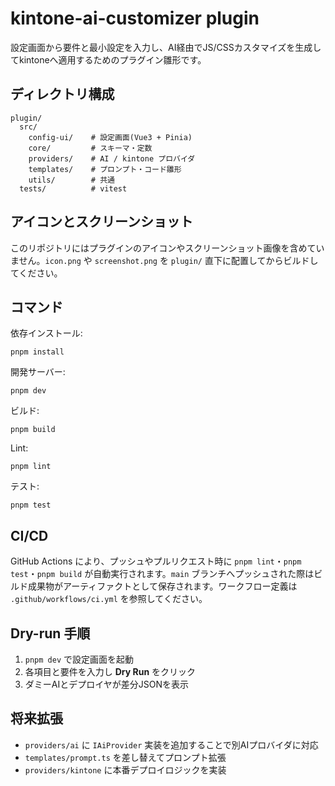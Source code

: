# kintone-ai-customizer plugin

設定画面から要件と最小設定を入力し、AI経由でJS/CSSカスタマイズを生成してkintoneへ適用するためのプラグイン雛形です。

## ディレクトリ構成
```
plugin/
  src/
    config-ui/    # 設定画面(Vue3 + Pinia)
    core/         # スキーマ・定数
    providers/    # AI / kintone プロバイダ
    templates/    # プロンプト・コード雛形
    utils/        # 共通
  tests/          # vitest
```

## アイコンとスクリーンショット
このリポジトリにはプラグインのアイコンやスクリーンショット画像を含めていません。`icon.png` や `screenshot.png` を `plugin/` 直下に配置してからビルドしてください。

## コマンド
依存インストール:
```
pnpm install
```
開発サーバー:
```
pnpm dev
```
ビルド:
```
pnpm build
```
Lint:
```
pnpm lint
```
テスト:
```
pnpm test
```

## CI/CD
GitHub Actions により、プッシュやプルリクエスト時に `pnpm lint`・`pnpm test`・`pnpm build` が自動実行されます。`main` ブランチへプッシュされた際はビルド成果物がアーティファクトとして保存されます。ワークフロー定義は `.github/workflows/ci.yml` を参照してください。

## Dry-run 手順
1. `pnpm dev` で設定画面を起動
2. 各項目と要件を入力し **Dry Run** をクリック
3. ダミーAIとデプロイヤが差分JSONを表示

## 将来拡張
- `providers/ai` に `IAiProvider` 実装を追加することで別AIプロバイダに対応
- `templates/prompt.ts` を差し替えてプロンプト拡張
- `providers/kintone` に本番デプロイロジックを実装
